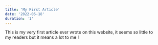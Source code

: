```yaml
---
title: 'My First Article'
date: '2022-05-18'
duration: '1'
---
```


This is my very first article ever wrote on this website, it seems so little to my readers but it means a lot to me !

